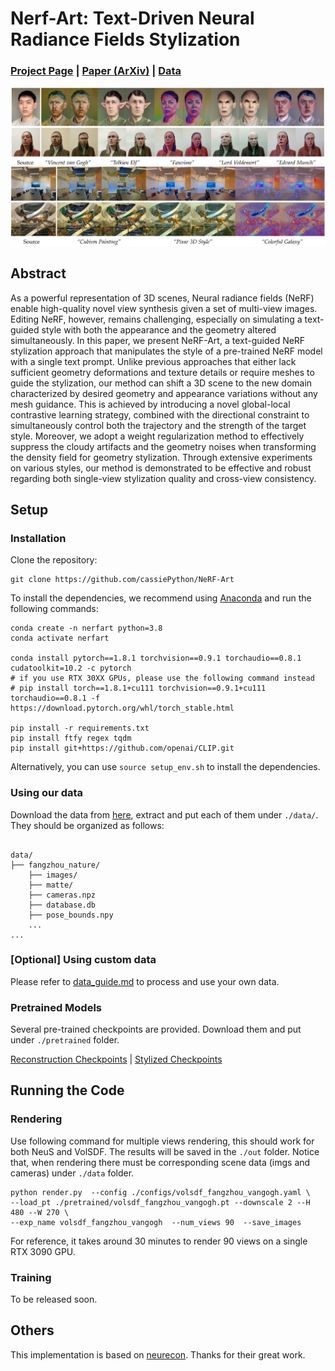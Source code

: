 # Nerf-Art: Text-Driven Neural Radiance Fields Stylization

### [Project Page](https://cassiepython.github.io/nerfart/index.html) | [Paper (ArXiv)](https://arxiv.org/abs/2212.08070) | [Data](https://drive.google.com/drive/folders/12zOhjv4CrUC-z3n4uF-qHNrT7doZcsVA?usp=share_link)

<img src="asset/teaser.png">

## Abstract
As a powerful representation of 3D scenes, Neural radiance fields (NeRF) enable high-quality novel view synthesis given a set of multi-view images. Editing NeRF, however, remains challenging, especially on simulating a text-guided style with both the appearance and the geometry altered simultaneously. In this paper, we present NeRF-Art, a text-guided NeRF stylization approach that manipulates the style of a pre-trained NeRF model with a single text prompt. Unlike previous approaches that either lack sufficient geometry deformations and texture details or require meshes to guide the stylization, our method can shift a 3D scene to the new domain characterized by desired geometry and appearance variations without any mesh guidance. This is achieved by introducing a novel global-local contrastive learning strategy, combined with the directional constraint to simultaneously control both the trajectory and the strength of the target style. Moreover, we adopt a weight regularization method to effectively suppress the cloudy artifacts and the geometry noises when transforming the density field for geometry stylization. Through extensive experiments on various styles, our method is demonstrated to be effective and robust regarding both single-view stylization quality and cross-view consistency.
## Setup
### Installation
Clone the repository:
```
git clone https://github.com/cassiePython/NeRF-Art
```

To install the dependencies, we recommend using [Anaconda](https://www.anaconda.com/products/individual) and run the following commands:
```
conda create -n nerfart python=3.8
conda activate nerfart

conda install pytorch==1.8.1 torchvision==0.9.1 torchaudio==0.8.1 cudatoolkit=10.2 -c pytorch
# if you use RTX 30XX GPUs, please use the following command instead
# pip install torch==1.8.1+cu111 torchvision==0.9.1+cu111 torchaudio==0.8.1 -f https://download.pytorch.org/whl/torch_stable.html

pip install -r requirements.txt
pip install ftfy regex tqdm
pip install git+https://github.com/openai/CLIP.git
```
Alternatively, you can use `source setup_env.sh` to install the dependencies.


### Using our data
Download the data from [here](https://drive.google.com/drive/folders/12zOhjv4CrUC-z3n4uF-qHNrT7doZcsVA?usp=share_link), extract and put each of them under `./data/`. They should be organized as follows:
```

data/
├── fangzhou_nature/
    ├── images/
    ├── matte/
    ├── cameras.npz
    ├── database.db
    ├── pose_bounds.npy
    ...
...
```

### [Optional] Using custom data
Please refer to [data_guide.md](./data_guide.md) to process and use your own data.
### Pretrained Models
Several pre-trained checkpoints are provided. Download them and put under `./pretrained` folder.  

[Reconstruction Checkpoints](https://drive.google.com/drive/folders/1ikNT0nxA7uMoezIn75bp7VAIz05UYfYJ?usp=sharing) | [Stylized Checkpoints](https://drive.google.com/drive/folders/14uENGC2grnjoyuKZdS-slQtCmOWduz6u?usp=sharing)



## Running the Code

### Rendering
Use following command for multiple views rendering, this should work for both NeuS and VolSDF. The results will be saved in the `./out` folder. Notice that, when rendering there must be corresponding scene data (imgs and cameras) under `./data` folder.

```
python render.py  --config ./configs/volsdf_fangzhou_vangogh.yaml \
--load_pt ./pretrained/volsdf_fangzhou_vangogh.pt --downscale 2 --H 480 --W 270 \
--exp_name volsdf_fangzhou_vangogh  --num_views 90  --save_images 
```
For reference, it takes around 30 minutes to render 90 views on a single RTX 3090 GPU.


### Training
To be released soon.

## Others
This implementation is based on [neurecon](https://github.com/ventusff/neurecon). Thanks for their great work.
